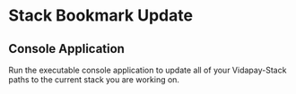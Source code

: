 # Stack Bookmark Update

## Console Application
Run the executable console application to update all of your Vidapay-Stack paths to the current stack you are working on.
